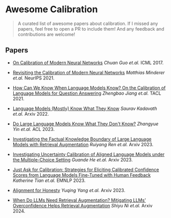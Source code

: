 # Awesome Calibration

> A curated list of awesome papers about calibration. If I missed any papers, feel free to open a PR to include them! And any feedback and contributions are welcome!

## Papers

- [On Calibration of Modern Neural Networks](https://arxiv.org/abs/1706.04599) *Chuan Guo et.al.* ICML 2017.
- [Revisiting the Calibration of Modern Neural Networks](https://arxiv.org/abs/2106.07998) *Matthias Minderer et.al.* NeurIPS 2021.

- [How Can We Know When Language Models Know? On the Calibration of Language Models for Question Answering](https://aclanthology.org/2021.tacl-1.57/) *Zhengbao Jiang et.al.* TACL 2021.

- [Language Models (Mostly) Know What They Know](https://arxiv.org/abs/2207.05221) *Saurav Kadavath et.al.* Arxiv 2022.

- [Do Large Language Models Know What They Don't Know?](https://arxiv.org/abs/2305.18153) *Zhangyue Yin et.al.* ACL 2023.

- [Investigating the Factual Knowledge Boundary of Large Language Models with Retrieval Augmentation](https://arxiv.org/abs/2307.11019) *Ruiyang Ren et.al.* Arxiv 2023.

- [Investigating Uncertainty Calibration of Aligned Language Models under the Multiple-Choice Setting](https://arxiv.org/abs/2310.11732) *Guande He et.al.* Arxiv 2023.

- [Just Ask for Calibration: Strategies for Eliciting Calibrated Confidence Scores from Language Models Fine-Tuned with Human Feedback](https://arxiv.org/pdf/2305.14975.pdf) *Katherine Tian et.al.* EMNLP 2023.

- [Alignment for Honesty](https://arxiv.org/abs/2312.07000) *Yuqing Yang et.al.* Arxiv 2023.

- [When Do LLMs Need Retrieval Augmentation? Mitigating LLMs’ Overconfidence Helps Retrieval Augmentation](https://arxiv.org/pdf/2402.11457.pdf) *Shiyu Ni et.al.* Arxiv 2024.

  